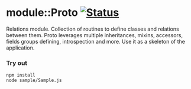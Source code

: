 # module::Proto [![Status](https://github.com/Wandalen/wProto/workflows/Test/badge.svg)](https://github.com/Wandalen/wProto}/actions?query=workflow%3ATest)

Relations module. Collection of routines to define classes and relations between them. Proto leverages multiple inheritances, mixins, accessors, fields groups defining, introspection and more. Use it as a skeleton of the application.

### Try out
```
npm install
node sample/Sample.js
```
